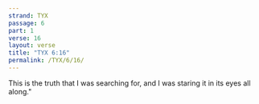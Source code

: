 ```yaml
---
strand: TYX
passage: 6
part: 1
verse: 16
layout: verse
title: "TYX 6:16"
permalink: /TYX/6/16/
---
```

This is the truth that I was searching for, and I was staring it in its eyes all along."
